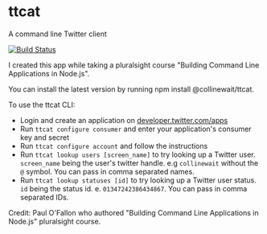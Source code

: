 # ttcat

A command line Twitter client

[![Build Status](https://travis-ci.org/collinewait/ttcat.svg?branch=master)](https://travis-ci.org/collinewait/ttcat)

I created this app while taking a pluralsight course "Building Command Line Applications in Node.js".

You can install the latest version by running npm install @collinewait/ttcat.

To use the ttcat CLI:

- Login and create an application on [developer.twitter.com/apps](https://developer.twitter.com/apps)
- Run `ttcat configure consumer` and enter your application's consumer key and secret
- Run `ttcat configure account` and follow the instructions
- Run `ttcat lookup users [screen_name]` to try looking up a Twitter user. `screen_name` being the user's twitter handle. e.g `collinewait` without the `@` symbol. You can pass in comma separated names.
- Run `ttcat lookup statuses [id]` to try looking up a Twitter user status. `id` being the status id. e. `01347242386434867`. You can pass in comma separated IDs.

Credit: Paul O'Fallon who authored "Building Command Line Applications in Node.js" pluralsight course.
